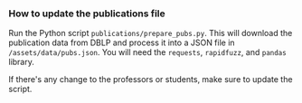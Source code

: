 ### How to update the publications file

Run the Python script `publications/prepare_pubs.py`. This will download the publication data from DBLP and process it into a JSON file in `/assets/data/pubs.json`. You will need the `requests`, `rapidfuzz`, and `pandas` library.

If there's any change to the professors or students, make sure to update the script.